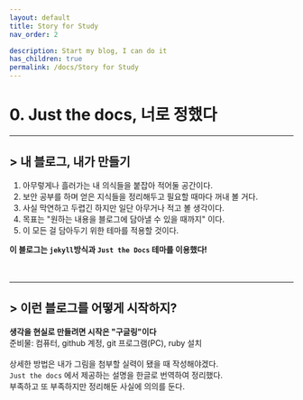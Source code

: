 ```yaml
---
layout: default
title: Story for Study
nav_order: 2

description: Start my blog, I can do it
has_children: true
permalink: /docs/Story for Study
---
```


# 0. Just the docs, 너로 정했다
-----
## > 내 블로그, 내가 만들기

1. 아무렇게나 흘러가는 내 의식들을 붙잡아 적어둘 공간이다.  
2. 보안 공부를 하며 얻은 지식들을 정리해두고 필요할 때마다 꺼내 볼 거다.  
3. 사실 막연하고 두렵긴 하지만 일단 아무거나 적고 볼 생각이다.  
4. 목표는 "원하는 내용을 블로그에 담아낼 수 있을 때까지" 이다.  
5. 이 모든 걸 담아두기 위한 테마를 적용할 것이다.  

  

**이 블로그는 `jekyll`방식과 `Just the Docs` 테마를 이용했다!**
<br>
<br>
<br>

-----

## > 이런 블로그를 어떻게 시작하지?
**생각을 현실로 만들려면 시작은 "구글링"이다**  
준비물: 컴퓨터, github 계정, git 프로그램(PC), ruby 설치  
<br>
상세한 방법은 내가 그림을 첨부할 실력이 됐을 때 작성해야겠다.
<br>
`Just the docs` 에서 제공하는 설명을 한글로 번역하여 정리했다.  
부족하고 또 부족하지만 정리해둔 사실에 의의를 둔다.  
<br>

  